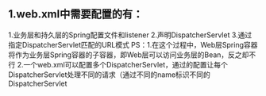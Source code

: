 ## 1.web.xml中需要配置的有：
1.业务层和持久层的Spring配置文件和listener
2.声明DispatcherServlet
3.通过<servlet-mapping>指定DispatcherServlet匹配的URL模式
PS：1.在这个过程中，Web层Spring容器将作为业务层Spring容器的子容器，即Web层可以访问业务层的Bean，反之却不行
2.一个web.xml可以配置多个DispatcherServlet，通过<servlet-mapping>的配置让每个DispatcherServlet处理不同的请求（通过不同的name标识不同的DispatcherServlet